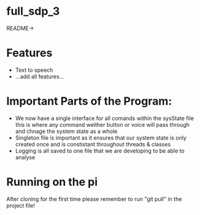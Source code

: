 # full_sdp_3

README->



<h1>Features</h1>
<ul>
<li>Text to speech</li>
<li>...add all features...</li>
</ul>


<h1>Important Parts of the Program:</h1>
<ul>
<li>We now have a single interface for all comands within the sysState file this is where any command weither button or voice will pass through and chnage the system state as a whole</li>
<li>Singleton file is important as it ensures that our system state is only created once and is constistant throughout threads & classes</li>
<li>Logging is all saved to one file that we are developing to be able to analyse</li>
</ul>



<h1>Running on the pi</h1>
After cloning for the first time please remember to run "git pull" in the project file!
